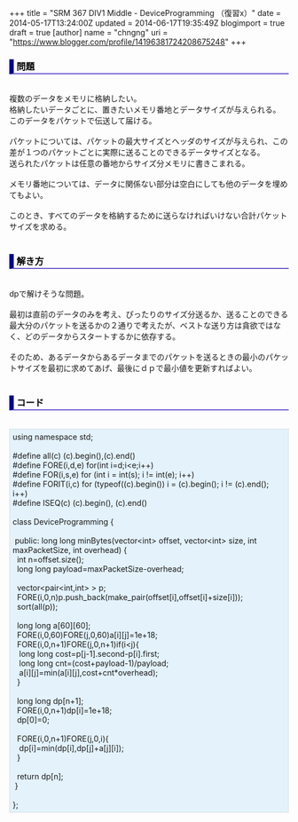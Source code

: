 +++
title = "SRM 367 DIV1 Middle - DeviceProgramming （復習x）"
date = 2014-05-17T13:24:00Z
updated = 2014-06-17T19:35:49Z
blogimport = true
draft = true
[author]
	name = "chngng"
	uri = "https://www.blogger.com/profile/14196381724208675248"
+++

<div dir="ltr" style="text-align: left;" trbidi="on"><h3 style="border-bottom: 2px solid slateblue; border-left: 8px solid navy; color: black; padding: 0px 0px 1px 5px;">問題 </h3><br />複数のデータをメモリに格納したい。<br />格納したいデータごとに、置きたいメモリ番地とデータサイズが与えられる。<br />このデータをパケットで伝送して届ける。<br /><br />パケットについては、パケットの最大サイズとヘッダのサイズが与えられ、この差が１つのパケットごとに実際に送ることのできるデータサイズとなる。<br />送られたパケットは任意の番地からサイズ分メモリに書きこまれる。<br /><br />メモリ番地については、データに関係ない部分は空白にしても他のデータを埋めてもよい。<br /><br />このとき、すべてのデータを格納するために送らなければいけない合計パケットサイズを求める。<br /><br /><h3 style="border-bottom: 2px solid slateblue; border-left: 8px solid navy; color: black; padding: 0px 0px 1px 5px;">解き方 </h3><br />dpで解けそうな問題。<br /><br />最初は直前のデータのみを考え、ぴったりのサイズ分送るか、送ることのできる最大分のパケットを送るかの２通りで考えたが、ベストな送り方は貪欲ではなく、どのデータからスタートするかに依存する。<br /><br />そのため、あるデータからあるデータまでのパケットを送るときの最小のパケットサイズを最初に求めてあげ、最後にｄｐで最小値を更新すればよい。<br /><br /><h3 style="border-bottom: 2px solid slateblue; border-left: 8px solid navy; color: black; padding: 0px 0px 1px 5px;">コード </h3><br /><div style="background-color: #e3f2fb; border: 1px dotted #CCCCCC; padding: 5px;">using namespace std;<br /><br />#define all(c) (c).begin(),(c).end()<br />#define FORE(i,d,e) for(int i=d;i&lt;e;i++)<br />#define FOR(i,s,e) for (int i = int(s); i != int(e); i++)<br />#define FORIT(i,c) for (typeof((c).begin()) i = (c).begin(); i != (c).end(); i++)<br />#define ISEQ(c) (c).begin(), (c).end()<br /><br />class DeviceProgramming {<br /><br /><span class="Apple-tab-span" style="white-space: pre;"> </span>public: long long minBytes(vector&lt;int&gt; offset, vector&lt;int&gt; size, int maxPacketSize, int overhead) {<br /><span class="Apple-tab-span" style="white-space: pre;">  </span>int n=offset.size();<br /><span class="Apple-tab-span" style="white-space: pre;">  </span>long long payload=maxPacketSize-overhead;<br /><br /><span class="Apple-tab-span" style="white-space: pre;">  </span>vector&lt;pair&lt;int,int&gt; &gt; p;<br /><span class="Apple-tab-span" style="white-space: pre;">  </span>FORE(i,0,n)p.push_back(make_pair(offset[i],offset[i]+size[i]));<br /><span class="Apple-tab-span" style="white-space: pre;">  </span>sort(all(p));<br /><br /><span class="Apple-tab-span" style="white-space: pre;">  </span>long long a[60][60];<br /><span class="Apple-tab-span" style="white-space: pre;">  </span>FORE(i,0,60)FORE(j,0,60)a[i][j]=1e+18;<br /><span class="Apple-tab-span" style="white-space: pre;">  </span>FORE(i,0,n+1)FORE(j,0,n+1)if(i&lt;j){<br /><span class="Apple-tab-span" style="white-space: pre;">   </span>long long cost=p[j-1].second-p[i].first;<br /><span class="Apple-tab-span" style="white-space: pre;">   </span>long long cnt=(cost+payload-1)/payload;<br /><span class="Apple-tab-span" style="white-space: pre;">   </span>a[i][j]=min(a[i][j],cost+cnt*overhead);<br /><span class="Apple-tab-span" style="white-space: pre;">  </span>}<br /><br /><span class="Apple-tab-span" style="white-space: pre;">  </span>long long dp[n+1];<br /><span class="Apple-tab-span" style="white-space: pre;">  </span>FORE(i,0,n+1)dp[i]=1e+18;<br /><span class="Apple-tab-span" style="white-space: pre;">  </span>dp[0]=0;<br /><br /><span class="Apple-tab-span" style="white-space: pre;">  </span>FORE(i,0,n+1)FORE(j,0,i){<br /><span class="Apple-tab-span" style="white-space: pre;">   </span>dp[i]=min(dp[i],dp[j]+a[j][i]);<br /><span class="Apple-tab-span" style="white-space: pre;">  </span>}<br /><br /><span class="Apple-tab-span" style="white-space: pre;">  </span>return dp[n];<br /><span class="Apple-tab-span" style="white-space: pre;"> </span>}<br /><br />};</div></div>
